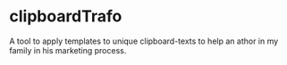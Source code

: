 # clipboardTrafo
A tool to apply templates to unique clipboard-texts to help an athor in my family in his marketing process.
